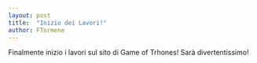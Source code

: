 ```yaml
---
layout: post
title:  "Inizio dei Lavori!"
author: FTormene
---
```

Finalmente inizio i lavori sul sito di Game of Trhones!
Sarà divertentissimo!